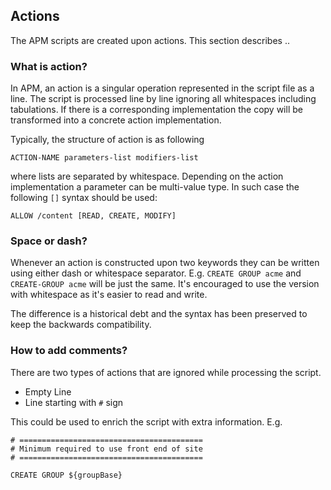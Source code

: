 ## Actions
The APM scripts are created upon actions. This section describes ..

### What is action?
In APM, an action is a singular operation represented in the script file as a line. The script is processed line by line ignoring all whitespaces including tabulations. If there is a corresponding implementation the copy will be transformed into a concrete action implementation.

Typically, the structure of action is as following

```
ACTION-NAME parameters-list modifiers-list
```

where lists are separated by whitespace. Depending on the action implementation a parameter can be multi-value type. In such case the following `[]` syntax should be used:

```
ALLOW /content [READ, CREATE, MODIFY]
```

### Space or dash?
Whenever an action is constructed upon two keywords they can be written using either dash or whitespace separator. E.g. `CREATE GROUP acme` and `CREATE-GROUP acme` will be just the same. It's encouraged to use the version with whitespace as it's easier to read and write.

The difference is a historical debt and the syntax has been preserved to keep the backwards compatibility.

### How to add comments?
There are two types of actions that are ignored while processing the script.
* Empty Line
* Line starting with `#` sign

This could be used to enrich the script with extra information. E.g.

```
# =========================================
# Minimum required to use front end of site
# =========================================

CREATE GROUP ${groupBase}
```
